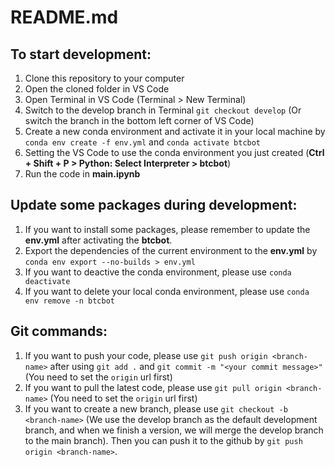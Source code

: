 # README.md

## To start development:
1.  Clone this repository to your computer
2.  Open the cloned folder in VS Code
3.  Open Terminal in VS Code (Terminal > New Terminal)
4.  Switch to the develop branch in Terminal `git checkout develop` (Or switch the branch in the bottom left corner of VS Code)
5.  Create a new conda environment and activate it in your local machine by `conda env create -f env.yml` and `conda activate btcbot`
6.  Setting the VS Code to use the conda environment you just created (**Ctrl + Shift + P > Python: Select Interpreter > btcbot**)
7.  Run the code in **main.ipynb**

   
## Update some packages during development:
1.  If you want to install some packages, please remember to update the **env.yml** after activating the **btcbot**. 
2.  Export the dependencies of the current environment to the **env.yml** by `conda env export --no-builds > env.yml`
3.  If you want to deactive the conda environment, please use `conda deactivate`
4.  If you want to delete your local conda environment, please use `conda env remove -n btcbot`

## Git commands:
1.  If you want to push your code, please use `git push origin <branch-name>` after using `git add .` and `git commit -m "<your commit message>"` (You need to set the `origin` url first)
2.  If you want to pull the latest code, please use `git pull origin <branch-name>` (You need to set the `origin` url first)
3.  If you want to create a new branch, please use `git checkout -b <branch-name>` (We use the develop branch as the default development branch, and when we finish a version, we will merge the develop branch to the main branch). Then you can push it to the github by `git push origin <branch-name>`.
